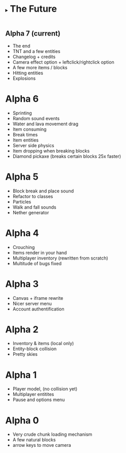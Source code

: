 <details> <summary> <h1 style="display:inline-block"> The Future </h1> </summary>

## Alpha 8 (what's next)

Todo: better explosions

Todo: Player movement checks

Todo: player health

Todo: Ability to die and respawn

Todo: animated textures (water + lava)

Todo: water + lava cut textures for surface (and flowing variants)

</details>

## Alpha 7 (current)

- The end
- TNT and a few entities
- Changelog + credits
- Camera effect option + leftclick/rightclick option
- A few more items / blocks
- Hitting entities
- Explosions

# Alpha 6

- Sprinting
- Random sound events
- Water and lava movement drag
- Item consuming
- Break times
- Item entities
- Server side physics
- Item dropping when breaking blocks
- Diamond pickaxe (breaks certain blocks 25x faster)

# Alpha 5

- Block break and place sound
- Refactor to classes
- Particles
- Walk and fall sounds
- Nether generator

# Alpha 4

- Crouching
- Items render in your hand
- Multiplayer inventory (rewritten from scratch)
- Multitude of bugs fixed

# Alpha 3

- Canvas + iframe rewrite
- Nicer server menu
- Account authentification

# Alpha 2

- Inventory & items (local only)
- Entity-block collision
- Pretty skies

# Alpha 1

- Player model, (no collision yet)
- Multiplayer entitites
- Pause and options menu

# Alpha 0

- Very crude chunk loading mechanism
- A few natural blocks
- arrow keys to move camera
